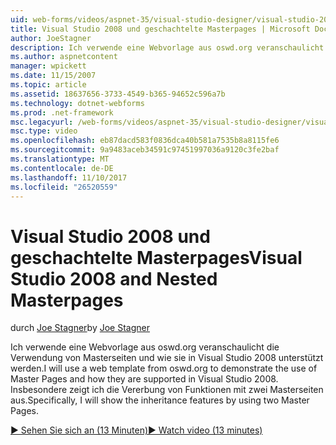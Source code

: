 ```yaml
---
uid: web-forms/videos/aspnet-35/visual-studio-designer/visual-studio-2008-and-nested-masterpages
title: Visual Studio 2008 und geschachtelte Masterpages | Microsoft Docs
author: JoeStagner
description: Ich verwende eine Webvorlage aus oswd.org veranschaulicht die Verwendung von Masterseiten und wie sie in Visual Studio 2008 unterstützt werden. Insbesondere wird ich th anzeigen...
ms.author: aspnetcontent
manager: wpickett
ms.date: 11/15/2007
ms.topic: article
ms.assetid: 18637656-3733-4549-b365-94652c596a7b
ms.technology: dotnet-webforms
ms.prod: .net-framework
msc.legacyurl: /web-forms/videos/aspnet-35/visual-studio-designer/visual-studio-2008-and-nested-masterpages
msc.type: video
ms.openlocfilehash: eb87dacd583f0836dca40b581a7535b8a8115fe6
ms.sourcegitcommit: 9a9483aceb34591c97451997036a9120c3fe2baf
ms.translationtype: MT
ms.contentlocale: de-DE
ms.lasthandoff: 11/10/2017
ms.locfileid: "26520559"
---
```

<a name="visual-studio-2008-and-nested-masterpages"></a><span data-ttu-id="7cdee-104">Visual Studio 2008 und geschachtelte Masterpages</span><span class="sxs-lookup"><span data-stu-id="7cdee-104">Visual Studio 2008 and Nested Masterpages</span></span>
====================
<span data-ttu-id="7cdee-105">durch [Joe Stagner](https://github.com/JoeStagner)</span><span class="sxs-lookup"><span data-stu-id="7cdee-105">by [Joe Stagner](https://github.com/JoeStagner)</span></span>

<span data-ttu-id="7cdee-106">Ich verwende eine Webvorlage aus oswd.org veranschaulicht die Verwendung von Masterseiten und wie sie in Visual Studio 2008 unterstützt werden.</span><span class="sxs-lookup"><span data-stu-id="7cdee-106">I will use a web template from oswd.org to demonstrate the use of Master Pages and how they are supported in Visual Studio 2008.</span></span> <span data-ttu-id="7cdee-107">Insbesondere zeigt ich die Vererbung von Funktionen mit zwei Masterseiten aus.</span><span class="sxs-lookup"><span data-stu-id="7cdee-107">Specifically, I will show the inheritance features by using two Master Pages.</span></span>

[<span data-ttu-id="7cdee-108">&#9654; Sehen Sie sich an (13 Minuten)</span><span class="sxs-lookup"><span data-stu-id="7cdee-108">&#9654; Watch video (13 minutes)</span></span>](https://channel9.msdn.com/Blogs/ASP-NET-Site-Videos/visual-studio-2008-and-nested-masterpages)
